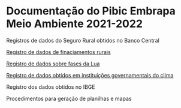 # Documentação do Pibic Embrapa Meio Ambiente 2021-2022

Registros de dados do Seguro Rural obtidos no Banco Central

[Registro de dados de finaciamentos rurais](./dados_psr.md)

[Registro de dados sobre fases da Lua](./fasesLua.md)

[Registro de dados obtidos em instituições governamentais do clima](./dados.md)

Registro dos dados obtidos no IBGE

Procedimentos para geração de planilhas e mapas
